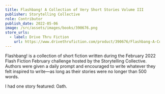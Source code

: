 ```yaml
---
title: Flashbang! A Collection of Very Short Stories Volume III
publisher: Storytelling Collective
role: Contributor
publish_date: 2022-05-06
image: /src/assets/images/books/390676.png
store_urls:
  - label: Drive Thru Fiction
    url: https://www.drivethrufiction.com/product/390676/Flashbang-A-Collection-of-Very-Short-Stories--Volume-III
---
```


Flashbang! is a collection of short fiction written during the February 2022 Flash Fiction February challenge hosted by the Storytelling Collective. Authors were given a daily prompt and encouraged to write whatever they felt inspired to write—as long as their stories were no longer than 500 words.

I had one story featured: Oath.